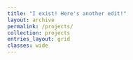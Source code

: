 ```yaml
---
title: "I exist! Here's another edit!"
layout: archive
permalink: /projects/
collection: projects
entries_layout: grid
classes: wide
---
```

